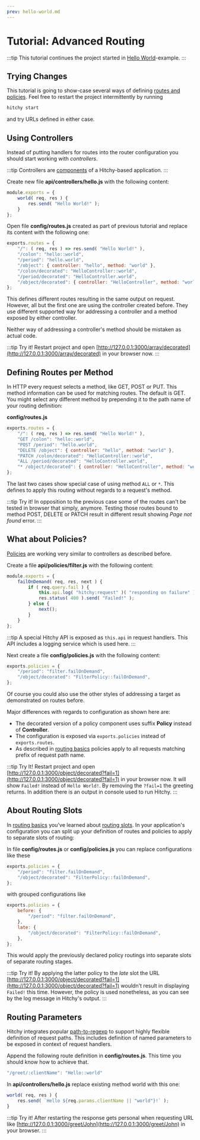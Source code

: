 ```yaml
---
prev: hello-world.md
---
```


# Tutorial: Advanced Routing

:::tip
This tutorial continues the project started in [Hello World](./hello-world.md)-example.
:::


## Trying Changes

This tutorial is going to show-case several ways of defining [routes and policies](../internals/routing-basics.md). Feel free to restart the project intermittently by running 

```sh
hitchy start
```

and try URLs defined in either case.


## Using Controllers

Instead of putting handlers for routes into the router configuration you should start working with _controllers_. 

:::tip
Controllers are [components](../internals/components.md) of a Hitchy-based application.
:::

Create new file **api/controllers/hello.js** with the following content:

```javascript
module.exports = {
    world( req, res ) {
        res.send( "Hello World!" );
    }
};
```

Open file **config/routes.js** created as part of previous tutorial and replace its content with the following one:

```javascript
exports.routes = {
    "/": ( req, res ) => res.send( "Hello World!" ),
    "/colon": "hello::world",
    "/period": "hello.world",
    "/object": { controller: "hello", method: "world" },
    "/colon/decorated": "HelloController::world",
    "/period/decorated": "HelloController.world",
    "/object/decorated": { controller: "HelloController", method: "world" },
};
```

This defines different routes resulting in the same output on request. However, all but the first one are using the controller created before. They use different supported way for addressing a controller and a method exposed by either controller. 

Neither way of addressing a controller's method should be mistaken as actual code.

:::tip Try it!
Restart project and open [http://127.0.0.1:3000/array/decorated](http://127.0.0.1:3000/array/decorated) in your browser now.
:::


## Defining Routes per Method

In HTTP every request selects a method, like GET, POST or PUT. This method information can be used for matching routes. The default is GET. You might select any different method by prepending it to the path name of your routing definition:

**config/routes.js**
```javascript
exports.routes = {
    "/": ( req, res ) => res.send( "Hello World!" ),
    "GET /colon": "hello::world",
    "POST /period": "hello.world",
    "DELETE /object": { controller: "hello", method: "world" },
    "PATCH /colon/decorated": "HelloController::world",
    "ALL /period/decorated": "HelloController.world",
    "* /object/decorated": { controller: "HelloController", method: "world" },
};
```

The last two cases show special case of using method `ALL` or `*`. This defines to apply this routing without regards to a request's method.

:::tip Try it!
In opposition to the previous case some of the routes can't be tested in browser that simply, anymore. Testing those routes bound to method POST, DELETE or PATCH result in different result showing _Page not found_ error.
:::


## What about Policies?

[Policies](../internals/routing-basics.md#policies) are working very similar to controllers as described before.

Create a file **api/policies/filter.js** with the following content:

```javascript
module.exports = {
    failOnDemand( req, res, next ) {
        if ( req.query.fail ) {
            this.api.log( "hitchy:request" )( "responding on failure" );
            res.status( 400 ).send( "Failed!" );
        } else {
            next();
        }
    }
};
```

:::tip
A special Hitchy API is exposed as `this.api` in request handlers. This API includes a logging service which is used here.
:::

Next create a file **config/policies.js** with the following content:

```javascript
exports.policies = {
    "/period": "filter.failOnDemand",
    "/object/decorated": "FilterPolicy::failOnDemand",
};
```

Of course you could also use the other styles of addressing a target as demonstrated on routes before.

Major differences with regards to configuration as shown here are:

* The decorated version of a policy component uses suffix **Policy** instead of **Controller**.
* The configuration is exposed via `exports.policies` instead of `exports.routes`.
* As described in [routing basics](../internals/routing-basics.md) policies apply to all requests matching prefix of request path name.

:::tip Try It!
Restart project and open [http://127.0.0.1:3000/object/decorated?fail=1](http://127.0.0.1:3000/object/decorated?fail=1) in your browser now. It will show `Failed!` instead of `Hello World!`. By removing the `?fail=1` the greeting returns. In addition there is an output in console used to run Hitchy.
:::


## About Routing Slots

In [routing basics](../internals/routing-basics.md) you've learned about [routing slots](../internals/routing-basics.html#routing-slots). In your application's configuration you can split up your definition of routes and policies to apply to separate slots of routing:

In file **config/routes.js** or **config/policies.js** you can replace configurations like these

```javascript
exports.policies = {
    "/period": "filter.failOnDemand",
    "/object/decorated": "FilterPolicy::failOnDemand",
};
```

with grouped configurations like

```javascript
exports.policies = {
    before: {
        "/period": "filter.failOnDemand",
    },
    late: {
        "/object/decorated": "FilterPolicy::failOnDemand",
    },
};
```

This would apply the previously declared policy routings into separate slots of separate routing stages.

:::tip Try it!
By applying the latter policy to the _late_ slot the URL [http://127.0.0.1:3000/object/decorated?fail=1](http://127.0.0.1:3000/object/decorated?fail=1) wouldn't result in displaying `Failed!` this time. However, the policy is used nonetheless, as you can see by the log message in Hitchy's output.
:::


## Routing Parameters

Hitchy integrates popular [path-to-regexp](https://www.npmjs.com/search?q=path%2Dto%2Dregexp) to support highly flexible definition of request paths. This includes definition of named parameters to be exposed in context of request handlers.

Append the following route definition in **config/routes.js**. This time you should know how to achieve that.

```javascript
"/greet/:clientName": "Hello::world"
```

In **api/controllers/hello.js** replace existing method world with this one:

```javascript
world( req, res ) {
    res.send( `Hello ${req.params.clientName || "world"}!` );
}
```

:::tip Try it!
After restarting the response gets personal when requesting URL like [http://127.0.0.1:3000/greet/John](http://127.0.0.1:3000/greet/John) in your browser.
:::
